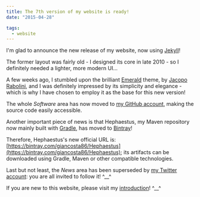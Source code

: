 ```yaml
---
title: The 7th version of my website is ready!
date: "2015-04-28"

tags:
  - website
---
```


I'm glad to announce the new release of my website, now using [Jekyll](http://jekyllrb.com/)!

The former layout was fairly old - I designed its core in late 2010 - so I definitely needed a lighter, more modern UI...

A few weeks ago, I stumbled upon the brilliant [Emerald](http://www.jacoporabolini.com/emerald) theme, by [Jacopo Rabolini](http://www.jacoporabolini.com/), and I was definitely impressed by its simplicity and elegance - which is why I have chosen to employ it as the base for this new version!

The whole _Software_ area has now moved to [my GitHub account](https://github.com/giancosta86), making the source code easily accessible.

Another important piece of news is that Hephaestus, my Maven repository now mainly built with [Gradle](http://gradle.org/), has moved to [Bintray](https://bintray.com/)!

Therefore, Hephaestus's new official URL is: [https://bintray.com/giancosta86/Hephaestus](https://bintray.com/giancosta86/Hephaestus); its artifacts can be downloaded using Gradle, Maven or other compatible technologies.

Last but not least, the _News_ area has been superseded by [my Twitter account](https://twitter.com/giancosta86): you are all invited to follow it! ^\_\_^

If you are new to this website, please visit my [introduction](/)! ^\_\_^

